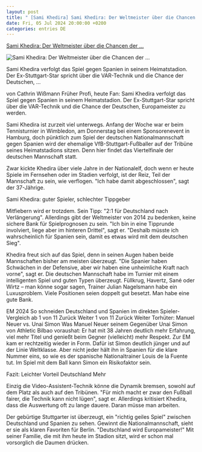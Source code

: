 ```yaml
---
layout: post
title: " [Sami Khedira] Sami Khedira: Der Weltmeister über die Chancen der ..."
date: Fri, 05 Jul 2024 20:00:00 +0200
categories: entries DE
---
```

[Sami Khedira: Der Weltmeister über die Chancen der ...](https://www.stern.de/sport/fussball/em-2024/sami-khedira--der-weltmeister-ueber-die-chancen-der-nationalmannschaft-34857152.html)

![Sami Khedira: Der Weltmeister über die Chancen der ...](https://image.stern.de/34857158/t/ei/v2/w1440/r1.7778/-/sami-khedira-ricardo-guadalupe.jpg)

Sami Khedira verfolgt das Spiel gegen Spanien in seinem Heimatstadion. Der Ex-Stuttgart-Star spricht über die VAR-Technik und die Chance der Deutschen, ...

von Cathrin Wißmann Früher Profi, heute Fan: Sami Khedira verfolgt das Spiel gegen Spanien in seinem Heimatstadion. Der Ex-Stuttgart-Star spricht über die VAR-Technik und die Chance der Deutschen, Europameister zu werden.

Sami Khedira ist zurzeit viel unterwegs. Anfang der Woche war er beim Tennisturnier in Wimbledon, am Donnerstag bei einem Sponsorenevent in Hamburg, doch pünktlich zum Spiel der deutschen Nationalmannschaft gegen Spanien wird der ehemalige VfB-Stuttgart-Fußballer auf der Tribüne seines Heimatstadions sitzen. Denn hier findet das Viertelfinale der deutschen Mannschaft statt.

Zwar kickte Khedira über viele Jahre in der Nationalelf, doch wenn er heute Spiele im Fernsehen oder im Stadien verfolgt, ist der Reiz, Teil der Mannschaft zu sein, wie verflogen. "Ich habe damit abgeschlossen", sagt der 37-Jährige.

Sami Khedira: guter Spieler, schlechter Tippgeber

Mitfiebern wird er trotzdem. Sein Tipp: "2:1 für Deutschland nach Verlängerung". Allerdings gibt der Weltmeister von 2014 zu bedenken, keine sichere Bank für Spielprognosen zu sein. "Ich bin in eine Tipprunde involviert, liege aber im hinteren Drittel", sagt er. "Deshalb müsste ich wahrscheinlich für Spanien sein, damit es etwas wird mit dem deutschen Sieg".

Khedira freut sich auf das Spiel, denn in seinen Augen haben beide Mannschaften bisher am meisten überzeugt. "Die Spanier haben Schwächen in der Defensive, aber wir haben eine unheimliche Kraft nach vorne", sagt er. Die deutschen Mannschaft habe im Turnier mit einem intelligenten Spiel und guten Typen überzeugt. Füllkrug, Havertz, Sané oder Wirtz – man könne sogar sagen, Trainer Julian Nagelsmann habe ein Luxusproblem. Viele Positionen seien doppelt gut besetzt. Man habe eine gute Bank.

EM 2024 So schneiden Deutschland und Spanien im direkten Spieler-Vergleich ab 1 von 11 Zurück Weiter 1 von 11 Zurück Weiter Torhüter: Manuel Neuer vs. Unai Simon Was Manuel Neuer seinem Gegenüber Unai Simon von Athletic Bilbao voraushat: Er hat mit 38 Jahren deutlich mehr Erfahrung, viel mehr Titel und genießt beim Gegner (vielleicht) mehr Respekt. Zur EM kam er rechtzeitig wieder in Form. Dafür ist Simon deutlich jünger und auf der Linie Weltklasse. Aber nicht jeder hält ihn in Spanien für die klare Nummer eins, so wie es der spanische Nationaltrainer Louis de la Fuente tut. Im Spiel mit dem Ball kann Simon ein Risikofaktor sein.

Fazit: Leichter Vorteil Deutschland Mehr

Einzig die Video-Assistent-Technik könne die Dynamik bremsen, sowohl auf dem Platz als auch auf den Tribünen. "Für mich macht er zwar den Fußball fairer, die Technik kann nicht lügen", sagt er. Allerdings kritisiert Khedira, dass die Auswertung oft zu lange dauere. Daran müsse man arbeiten.

Der gebürtige Stuttgarter ist überzeugt, ein "richtig geiles Spiel" zwischen Deutschland und Spanien zu sehen. Gewinnt die Nationalmannschaft, sieht er sie als klaren Favoriten für Berlin. "Deutschland wird Europameister!" Mit seiner Familie, die mit ihm heute im Stadion sitzt, wird er schon mal vorsorglich die Daumen drücken.

